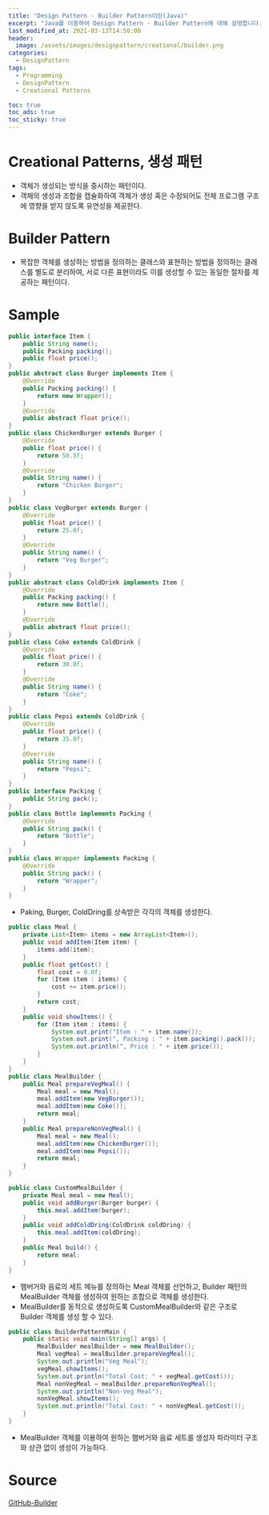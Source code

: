 ```yaml
---
title: "Design Pattern - Builder Pattern이란(Java)"
excerpt: "Java를 이용하여 Design Pattern - Builder Pattern에 대해 설명합니다."
last_modified_at: 2021-03-13T14:50:00
header:
  image: /assets/images/designpattern/creational/builder.png
categories:
  - DesignPattern
tags:
  - Programming
  - DesignPattern
  - Creational Patterns

toc: true
toc_ads: true
toc_sticky: true
---
```

# Creational Patterns, 생성 패턴
- 객체가 생성되는 방식을 중시하는 패턴이다.
- 객체의 생성과 조합을 캡슐화하여 객체가 생성 혹은 수정되어도 전체 프로그램 구조에 영향을 받지 않도록 유연성을 제공한다.

# Builder Pattern
- 복잡한 객체를 생성하는 방법을 정의하는 클래스와 표현하는 방법을 정의하는 클래스를 별도로 분리하여, 서로 다른 표현이라도 이를 생성할 수 있는 동일한 절차를 제공하는 패턴이다.

# Sample
```java
public interface Item {
	public String name();
	public Packing packing();
	public float price();
}
public abstract class Burger implements Item {
	@Override
	public Packing packing() {
		return new Wrapper();
	}
	@Override
	public abstract float price();
}
public class ChickenBurger extends Burger {
	@Override
	public float price() {
		return 50.5f;
	}
	@Override
	public String name() {
		return "Chicken Burger";
	}
}
public class VegBurger extends Burger {
	@Override
	public float price() {
		return 25.0f;
	}
	@Override
	public String name() {
		return "Veg Burger";
	}
}
public abstract class ColdDrink implements Item {
	@Override
	public Packing packing() {
		return new Bottle();
	}
	@Override
	public abstract float price();
}
public class Coke extends ColdDrink {
	@Override
	public float price() {
		return 30.0f;
	}
	@Override
	public String name() {
		return "Coke";
	}
}
public class Pepsi extends ColdDrink {
	@Override
	public float price() {
		return 35.0f;
	}
	@Override
	public String name() {
		return "Pepsi";
	}
}
public interface Packing {
	public String pack();
}
public class Bottle implements Packing {
	@Override
	public String pack() {
		return "Bottle";
	}
}
public class Wrapper implements Packing {
	@Override
	public String pack() {
		return "Wrapper";
	}
}
```

- Paking, Burger, ColdDring를 상속받은 각각의 객체를 생성한다.

```java
public class Meal {
	private List<Item> items = new ArrayList<Item>();
	public void addItem(Item item) {
		items.add(item);
	}
	public float getCost() {
		float cost = 0.0f;
		for (Item item : items) {
			cost += item.price();
		}
		return cost;
	}
	public void showItems() {
		for (Item item : items) {
			System.out.print("Item : " + item.name());
			System.out.print(", Packing : " + item.packing().pack());
			System.out.println(", Price : " + item.price());
		}
	}
}
public class MealBuilder {
	public Meal prepareVegMeal() {
		Meal meal = new Meal();
		meal.addItem(new VegBurger());
		meal.addItem(new Coke());
		return meal;
	}
	public Meal prepareNonVegMeal() {
		Meal meal = new Meal();
		meal.addItem(new ChickenBurger());
		meal.addItem(new Pepsi());
		return meal;
	}
}
```
```java
public class CustomMealBuilder {
	private Meal meal = new Meal();
	public void addBurger(Burger burger) {
		this.meal.addItem(burger);
	}
	public void addColdDring(ColdDrink coldDring) {
		this.meal.addItem(coldDring);
	}
	public Meal build() {
		return meal;
	}
}
```

- 햄버거와 음료의 세트 메뉴를 정의하는 Meal 객체를 선언하고, Builder 패턴의 MealBuilder 객체를 생성하여 원하는 조합으로 객체를 생성한다.
- MealBuilder를 동적으로 생성하도록 CustomMealBuilder와 같은 구조로 Builder 객체를 생성 할 수 있다.

```java
public class BuilderPatternMain {
	public static void main(String[] args) {
		MealBuilder mealBuilder = new MealBuilder();
		Meal vegMeal = mealBuilder.prepareVegMeal();
		System.out.println("Veg Meal");
		vegMeal.showItems();
		System.out.println("Total Cost: " + vegMeal.getCost());
		Meal nonVegMeal = mealBuilder.prepareNonVegMeal();
		System.out.println("Non-Veg Meal");
		nonVegMeal.showItems();
		System.out.println("Total Cost: " + nonVegMeal.getCost());
	}
}
```

- MealBuilder 객체를 이용하여 원하는 햄버거와 음료 세트를 생성자 파라미터 구조와 상관 없이 생성이 가능하다.

# Source
[GitHub-Builder](https://github.com/GracefulSoul/Sample/tree/master/src/main/java/gracefulsoul/designpattern/creational/builder)